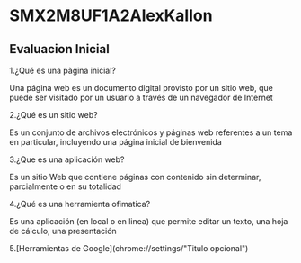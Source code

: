 # SMX2M8UF1A2AlexKallon
## Evaluacion Inicial
1.¿Qué es una pàgina inicial?

Una página web es un documento digital provisto por un sitio web, que puede ser visitado por un usuario a través de un navegador de Internet

2.¿Qué es un sitio web?

Es un conjunto de archivos electrónicos y páginas web referentes a un tema en particular, incluyendo una página inicial de bienvenida 

3.¿Que es una aplicación web?

Es un sitio Web que contiene páginas con contenido sin determinar, parcialmente o en su totalidad

4.¿Qué es una herramienta ofimatica?

Es una aplicación (en local o en linea) que permite editar un texto, una hoja de cálculo, una
presentación

5.[Herramientas de Google](chrome://settings/"Titulo opcional")


